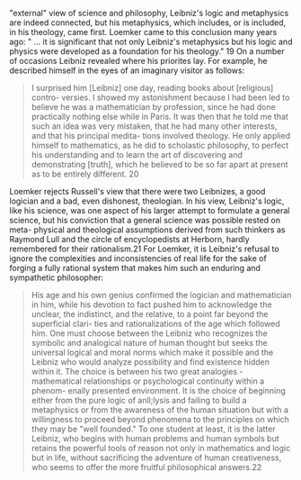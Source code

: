 "external" view of science and philosophy, Leibniz's logic and metaphysics are indeed connected, but his metaphysics, which includes, or is included, in his theology, came first. Loemker came to this conclusion many years ago: " ... it is significant that not only Leibniz's metaphysics but his logic and physics were developed as a foundation for his theology." 19 On a number of occasions Leibniz revealed where his priorites lay. For example, he described himself in the eyes of an imaginary visitor as follows:

> I surprised him [Leibniz] one day, reading books about [religious] contro- versies. I showed my astonishment because I had been led to believe he  was a mathematician by profession, since he had done practically nothing else while in Paris. It was then that he told me that such an idea was very  mistaken, that he had many other interests, and that his principal medita- tions involved theology. He only applied himself to mathematics, as he did  to scholastic philosophy, to perfect his understanding and to learn the art of discovering and demonstrating [truth], which he believed to be so far apart at present as to be entirely different. 20

Loemker rejects Russell's view that there were two Leibnizes, a good logician and a bad, even dishonest, theologian. In his view, Leibniz's logic, like his science, was one aspect of his larger attempt to formulate a general  science, but his conviction that a general science was possible rested on meta- physical and theological assumptions derived from such thinkers as Raymond  Lull and the circle of encyclopedists at Herborn, hardly remembered for their rationalism.21 For Loemker, it is Leibniz's refusal to ignore the complexities and inconsistencies of real life for the sake of forging a fully rational system that makes him such an enduring and sympathetic philosopher:

> His age and his own genius confirmed the logician and mathematician in him, while his devotion to fact pushed him to acknowledge the unclear,  the indistinct, and the relative, to a point far beyond the superficial clari- ties and rationalizations of the age which followed him. One must choose  between the Leibniz who recognizes the symbolic and analogical nature of human thought but seeks the universal logical and moral norms which make it possible and the Leibniz who would analyze possibility and find existence hidden within it. The choice is between his two great analogies -  mathematical relationships or psychological continuity within a phenom- enally presented environment. It is the choice of beginning either from  the pure logic of anll;lysis and failing to build a metaphysics or from the awareness of the human situation but with a willingness to proceed beyond phenomena to the principles on which they may be "well founded." To one student at least, it is the latter Leibniz, who begins with human problems and human symbols but retains the powerful tools of reason not only in mathematics and logic but in life, without sacrificing the adventure of human creativeness, who seems to offer the more fruitful philosophical answers.22
